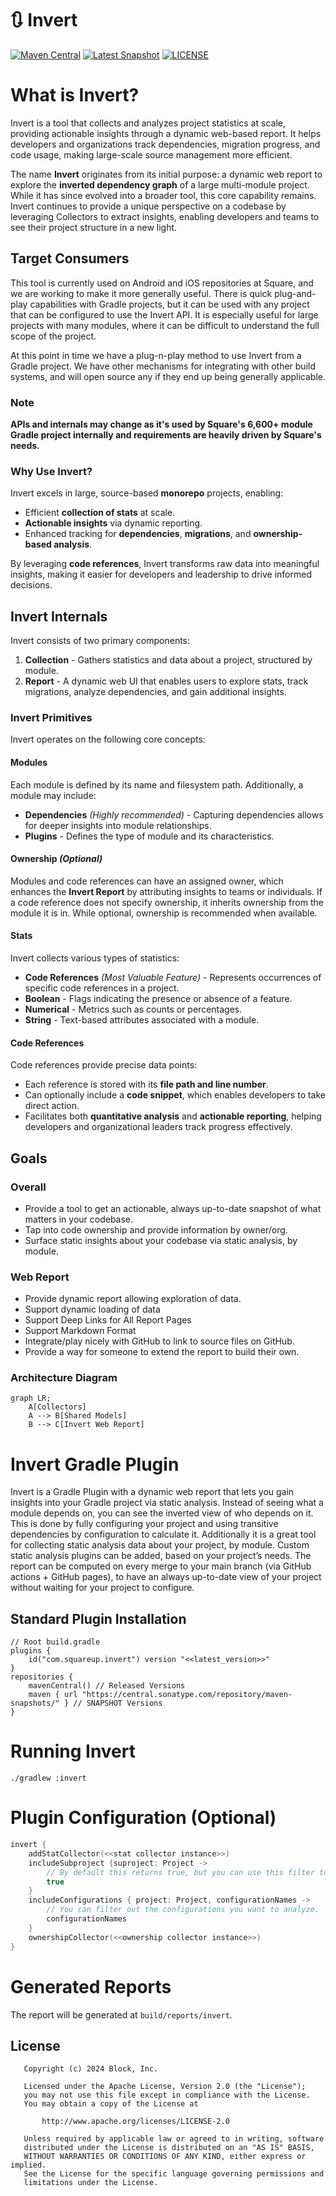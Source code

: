 # 🔃 Invert
[![Maven Central](https://img.shields.io/badge/dynamic/xml?url=https://repo1.maven.org/maven2/com/squareup/invert/invert-gradle-plugin/maven-metadata.xml&label=Maven%20Central&color=blue&query=.//versioning/latest)](https://repo1.maven.org/maven2/com/squareup/invert/com.squareup.invert.gradle.plugin/)
[![Latest Snapshot](https://img.shields.io/badge/dynamic/xml?url=https://s01.oss.sonatype.org/content/repositories/snapshots/com/squareup/invert/com.squareup.invert.gradle.plugin/maven-metadata.xml&label=Latest%20Snapshot&color=orange&query=.//versioning/latest)](https://s01.oss.sonatype.org/content/repositories/snapshots/com/squareup/invert/com.squareup.invert.gradle.plugin/)
[![LICENSE](https://img.shields.io/badge/License-Apache%202.0-blue.svg)](https://github.com/square/invert/blob/main/LICENSE)

# What is Invert?

Invert is a tool that collects and analyzes project statistics at scale, providing actionable insights through a dynamic web-based report. It helps developers and organizations track dependencies, migration progress, and code usage, making large-scale source management more efficient.

The name **Invert** originates from its initial purpose: a dynamic web report to explore the **inverted dependency graph** of a large multi-module project. While it has since evolved into a broader tool, this core capability remains. Invert continues to provide a unique perspective on a codebase by leveraging Collectors to extract insights, enabling developers and teams to see their project structure in a new light.

## Target Consumers
This tool is currently used on Android and iOS repositories at Square, and we are working to make it more generally useful.  There is quick plug-and-play capabilities with Gradle projects, but it can be used with any project that can be configured to use the Invert API.  It is especially useful for large projects with many modules, where it can be difficult to understand the full scope of the project.

At this point in time we have a plug-n-play method to use Invert from a Gradle project.  We have other mechanisms for integrating with other build systems, and will open source any if they end up being generally applicable.

### Note
**APIs and internals may change as it's used by Square's 6,600+ module Gradle project internally and requirements are heavily driven by Square's needs.**


### Why Use Invert?

Invert excels in large, source-based **monorepo** projects, enabling:

- Efficient **collection of stats** at scale.
- **Actionable insights** via dynamic reporting.
- Enhanced tracking for **dependencies**, **migrations**, and **ownership-based analysis**.

By leveraging **code references**, Invert transforms raw data into meaningful insights, making it easier for developers and leadership to drive informed decisions.

## Invert Internals 

Invert consists of two primary components:

1. **Collection** - Gathers statistics and data about a project, structured by module.
2. **Report** - A dynamic web UI that enables users to explore stats, track migrations, analyze dependencies, and gain additional insights.

### Invert Primitives

Invert operates on the following core concepts:

#### Modules

Each module is defined by its name and filesystem path. Additionally, a module may include:

- **Dependencies** *(Highly recommended)* - Capturing dependencies allows for deeper insights into module relationships.
- **Plugins** - Defines the type of module and its characteristics.

#### Ownership *(Optional)*

Modules and code references can have an assigned owner, which enhances the **Invert Report** by attributing insights to teams or individuals. If a code reference does not specify ownership, it inherits ownership from the module it is in. While optional, ownership is recommended when available.

#### Stats

Invert collects various types of statistics:

- **Code References** *(Most Valuable Feature)* - Represents occurrences of specific code references in a project.
- **Boolean** - Flags indicating the presence or absence of a feature.
- **Numerical** - Metrics such as counts or percentages.
- **String** - Text-based attributes associated with a module.

#### Code References

Code references provide precise data points:

- Each reference is stored with its **file path and line number**.
- Can optionally include a **code snippet**, which enables developers to take direct action.
- Facilitates both **quantitative analysis** and **actionable reporting**, helping developers and organizational leaders track progress effectively.

## Goals

### Overall
* Provide a tool to get an actionable, always up-to-date snapshot of what matters in your codebase.
* Tap into code ownership and provide information by owner/org.
* Surface static insights about your codebase via static analysis, by module.

### Web Report
* Provide dynamic report allowing exploration of data.
* Support dynamic loading of data
* Support Deep Links for All Report Pages
* Support Markdown Format
* Integrate/play nicely with GitHub to link to source files on GitHub.
* Provide a way for someone to extend the report to build their own.

### Architecture Diagram

```mermaid
graph LR;
    A[Collectors]
    A --> B[Shared Models]
    B --> C[Invert Web Report]
```

# Invert Gradle Plugin

Invert is a Gradle Plugin with a dynamic web report that lets you gain insights into your Gradle project via static analysis.  Instead of seeing what a module depends on, you can see the inverted view of who depends on it.  This is done by fully configuring your project and using transitive dependencies by configuration to calculate it.  Additionally it is a great tool for collecting static analysis data about your project, by module.  Custom static analysis plugins can be added, based on your project’s needs.  The report can be computed on every merge to your main branch (via GitHub actions + GitHub pages), to have an always up-to-date view of your project without waiting for your project to configure.

## Standard Plugin Installation

```
// Root build.gradle
plugins {
    id("com.squareup.invert") version "<<latest_version>>"
}
repositories {
    mavenCentral() // Released Versions
    maven { url "https://central.sonatype.com/repository/maven-snapshots/" } // SNAPSHOT Versions
}
```

# Running Invert

```
./gradlew :invert
```

# Plugin Configuration (Optional)
``` kotlin
invert {
    addStatCollector(<<stat collector instance>>)
    includeSubproject {suproject: Project ->
        // By default this returns true, but you can use this filter to limit the projects that the root `:invert` task targets.
        true
    }
    includeConfigurations { project: Project, configurationNames ->
        // You can filter out the configurations you want to analyze.  By default all ending in `RuntimeClasspath` will be used.
        configurationNames
    }
    ownershipCollector(<<ownership collector instance>>)
}
```

# Generated Reports
The report will be generated at `build/reports/invert`.

## License
```
   Copyright (c) 2024 Block, Inc.

   Licensed under the Apache License, Version 2.0 (the "License");
   you may not use this file except in compliance with the License.
   You may obtain a copy of the License at

       http://www.apache.org/licenses/LICENSE-2.0

   Unless required by applicable law or agreed to in writing, software
   distributed under the License is distributed on an "AS IS" BASIS,
   WITHOUT WARRANTIES OR CONDITIONS OF ANY KIND, either express or implied.
   See the License for the specific language governing permissions and
   limitations under the License.
```
